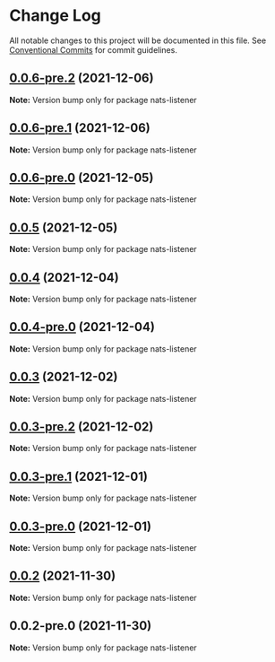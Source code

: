 # Change Log

All notable changes to this project will be documented in this file.
See [Conventional Commits](https://conventionalcommits.org) for commit guidelines.

## [0.0.6-pre.2](https://github.com/Redningsselskapet/nestjs-plugins/compare/nats-listener@0.0.6-pre.1...nats-listener@0.0.6-pre.2) (2021-12-06)

**Note:** Version bump only for package nats-listener





## [0.0.6-pre.1](https://github.com/Redningsselskapet/nestjs-plugins/compare/nats-listener@0.0.6-pre.0...nats-listener@0.0.6-pre.1) (2021-12-06)

**Note:** Version bump only for package nats-listener





## [0.0.6-pre.0](https://github.com/Redningsselskapet/nestjs-plugins/compare/nats-listener@0.0.4-pre.0...nats-listener@0.0.6-pre.0) (2021-12-05)

**Note:** Version bump only for package nats-listener





## [0.0.5](https://github.com/Redningsselskapet/nestjs-plugins/compare/nats-listener@0.0.4...nats-listener@0.0.5) (2021-12-05)

**Note:** Version bump only for package nats-listener





## [0.0.4](https://github.com/Redningsselskapet/nestjs-plugins/compare/nats-listener@0.0.4-pre.0...nats-listener@0.0.4) (2021-12-04)

**Note:** Version bump only for package nats-listener





## [0.0.4-pre.0](https://github.com/Redningsselskapet/nestjs-plugins/compare/nats-listener@0.0.3-pre.2...nats-listener@0.0.4-pre.0) (2021-12-04)

**Note:** Version bump only for package nats-listener





## [0.0.3](https://github.com/Redningsselskapet/nestjs-plugins/compare/nats-listener@0.0.3-pre.2...nats-listener@0.0.3) (2021-12-02)

**Note:** Version bump only for package nats-listener





## [0.0.3-pre.2](https://github.com/Redningsselskapet/nestjs-plugins/compare/nats-listener@0.0.3-pre.1...nats-listener@0.0.3-pre.2) (2021-12-02)

**Note:** Version bump only for package nats-listener





## [0.0.3-pre.1](https://github.com/Redningsselskapet/nestjs-plugins/compare/nats-listener@0.0.3-pre.0...nats-listener@0.0.3-pre.1) (2021-12-01)

**Note:** Version bump only for package nats-listener





## [0.0.3-pre.0](https://github.com/Redningsselskapet/nestjs-plugins/compare/nats-listener@0.0.2-pre.1...nats-listener@0.0.3-pre.0) (2021-12-01)

**Note:** Version bump only for package nats-listener





## [0.0.2](https://github.com/Redningsselskapet/nestjs-plugins/compare/nats-listener@0.0.2-pre.0...nats-listener@0.0.2) (2021-11-30)

**Note:** Version bump only for package nats-listener





## 0.0.2-pre.0 (2021-11-30)

**Note:** Version bump only for package nats-listener
